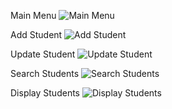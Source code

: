 Main Menu
![Main Menu](https://i.imgur.com/jcwDHoC.png)

Add Student
![Add Student](https://i.imgur.com/rRkfajl.png)

Update Student
![Update Student](https://i.imgur.com/HPVbMwN.png)

Search Students
![Search Students](https://i.imgur.com/PEiYbfH.png)

Display Students
![Display Students](https://i.imgur.com/aI5GOGN.png)
